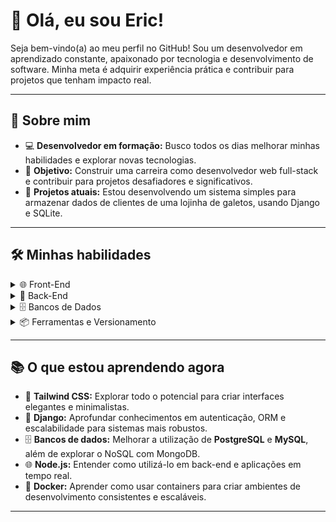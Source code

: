 # 👋 Olá, eu sou Eric!

Seja bem-vindo(a) ao meu perfil no GitHub! Sou um desenvolvedor em aprendizado constante, apaixonado por tecnologia e desenvolvimento de software. Minha meta é adquirir experiência prática e contribuir para projetos que tenham impacto real.

---

## 🚀 Sobre mim

- 💻 **Desenvolvedor em formação:** Busco todos os dias melhorar minhas habilidades e explorar novas tecnologias.
- 🎯 **Objetivo:** Construir uma carreira como desenvolvedor web full-stack e contribuir para projetos desafiadores e significativos.
- 🌱 **Projetos atuais:** Estou desenvolvendo um sistema simples para armazenar dados de clientes de uma lojinha de galetos, usando Django e SQLite.

---

## 🛠️ Minhas habilidades

<details>
<summary>🌐 Front-End</summary>

- **Linguagens:** HTML, CSS, JavaScript.
- **Frameworks:** React, Tailwind CSS para estilização moderna e responsiva.
- **Práticas:** Criação de layouts acessíveis e funcionais, com foco em responsividade.

</details>

<details>
<summary>🔧 Back-End</summary>

- **Linguagens:** Python, JavaScript (Node.js).
- **Frameworks:** Django (uso frequente para criar APIs e sistemas robustos).
- **APIs:** Desenvolvimento de APIs RESTful.
- **Práticas:** Autenticação, manipulação de dados e lógica de negócios.

</details>

<details>
<summary>🗄️ Bancos de Dados</summary>

- **Relacionais:**
  - **SQLite3:** Uso frequente para projetos menores.
  - **PostgreSQL:** Experiência sólida em projetos maiores.
  - **MySQL:** Conhecimento básico.

</details>

<details>
<summary>📦 Ferramentas e Versionamento</summary>

- **Git e GitHub:** Controle de versão e colaboração em projetos.
- **Node.js:** Familiaridade para desenvolvimento de aplicações web e manipulação de back-end.

</details>

---

## 📚 O que estou aprendendo agora

- 🧩 **Tailwind CSS:** Explorar todo o potencial para criar interfaces elegantes e minimalistas.
- 🐍 **Django:** Aprofundar conhecimentos em autenticação, ORM e escalabilidade para sistemas mais robustos.
- 🗄️ **Bancos de dados:** Melhorar a utilização de **PostgreSQL** e **MySQL**, além de explorar o NoSQL com MongoDB.
- 🌐 **Node.js:** Entender como utilizá-lo em back-end e aplicações em tempo real.
- 🐳 **Docker:** Aprender como usar containers para criar ambientes de desenvolvimento consistentes e escaláveis.

---
